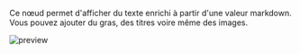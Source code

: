 Ce nœud permet d'afficher du texte enrichi à partir d'une valeur markdown. Vous pouvez ajouter du gras, des titres voire même des images.

![preview](/documentation/nodes/richText/preview.png)
